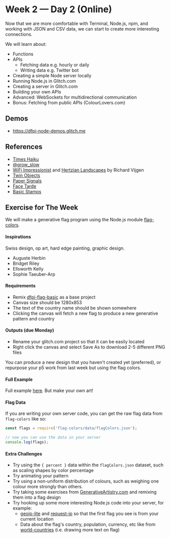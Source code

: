 # Week 2 — Day 2 (Online)

Now that we are more comfortable with Terminal, Node.js, npm, and working with JSON and CSV data, we can start to create more interesting connections.

We will learn about:

- Functions
- APIs
  - Fetching data e.g. hourly or daily
  - Writing data e.g. Twitter bot
- Creating a simple Node server locally
- Running Node.js in Glitch.com
- Creating a server in Glitch.com
- Building your own APIs
- Advanced: WebSockets for multidirectional communication
- Bonus: Fetching from public APIs (ColourLovers.com)

## Demos

- https://dfpi-node-demos.glitch.me

## References

- [Times Haiku](https://haiku.nytimes.com/)
- [@grow_slow](http://nicole.pizza/grow_slow/)
- [WiFi Impressionist](https://www.creativeapplications.net/environment/wifi-impressionist-city-as-an-electromagnetic-landscape/) and [Hertzian Landscapes](https://www.creativeapplications.net/js/hertzian-landscapes-the-interactive-space-of-a-radio-spectrum/) by Richard Vijgen
- [Twin Objects](https://www.creativeapplications.net/objects/twin-objects-devices-for-long-distance-relationships/)
- [Paper Signals](https://papersignals.withgoogle.com/)
- [Face Tarde](https://www.creativeapplications.net/c/face-trade-art-vending-machine-that-trades-mugshots-for-free-portraits/)
- [Basic Stamps](https://www.behance.net/gallery/16917491/Basic-Stamps)

## Exercise for The Week

We will make a generative flag program using the Node.js module [flag-colors](https://www.npmjs.com/package/flag-colors).

#### Inspirations

Swiss design, op art, hard edge painting, graphic design.

- Auguste Herbin
- Bridget Riley
- Ellsworth Kelly
- Sophie Taeuber-Arp

#### Requirements

- Remix [dfpi-flag-basic](https://glitch.com/edit/#!/dfpi-flag-basic) as a base project
- Canvas size should be 1280x853
- The text of the country name should be shown somewhere
- Clicking the canvas will fetch a new flag to produce a new generative pattern and country

#### Outputs (due Monday)

- Rename your glitch.com project so that it can be easily located
- Right click the canvas and select Save As to download 2-5 different PNG files

You can produce a new design that you haven't created yet (preferred), or repurpose your p5 work from last week but using the flag colors.

#### Full Example

Full example [here](https://glitch.com/edit/#!/dfpi-flag-colors). But make your own art!

#### Flag Data

If you are writing your own server code, you can get the raw flag data from `flag-colors` like so:

```js
const flags = require('flag-colors/data/flagColors.json');

// now you can use the data in your server
console.log(flags);
```

#### Extra Challenges

- Try using the `{ percent }` data within the `flagColors.json` dataset, such as scaling shapes by color percentage
- Try animating your pattern
- Try using a non-uniform distribution of colours, such as weighing one colour more strongly than others.
- Try taking some exercises from [GenerativeArtistry.com](https://generativeartistry.com) and remixing them into a flag design
- Try hooking up some more interesting Node.js code into your server, for example:
  - [geoip-lite](https://www.npmjs.com/package/geoip-lite) and [request-ip](https://www.npmjs.com/package/request-ip) so that the first flag you see is from your current location
  - Data about the flag's country, population, currency, etc like from [world-countries](https://www.npmjs.com/package/world-countries) (i.e. drawing more text on flag)
